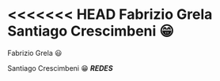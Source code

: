 <<<<<<< HEAD
Fabrizio Grela
Santiago Crescimbeni :grin:
=======
Fabrizio Grela :smiley:


Santiago Crescimbeni :grin:
***REDES***

